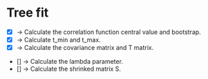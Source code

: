 # Tree fit 

- [x] -> Calculate the correlation function central value and
  bootstrap.
- [x] -> Calculate t\_min and t\_max.
- [x] -> Calculate the covariance matrix and T matrix.
- [] -> Calculate the lambda parameter.
- [] -> Calculate the shrinked matrix S.
